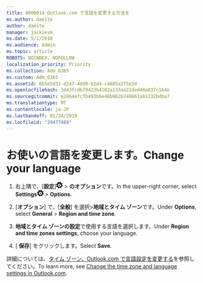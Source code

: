 ```yaml
---
title: 8000014 Outlook.com で言語を変更する方法を
ms.author: daeite
author: daeite
manager: jackiesm
ms.date: 5/1/2018
ms.audience: Admin
ms.topic: article
ROBOTS: NOINDEX, NOFOLLOW
localization_priority: Priority
ms.collection: Adm_O365
ms.custom: Adm_O365
ms.assetid: 6b5e5d32-d247-4dd9-b2d4-c4805a2f5e2d
ms.openlocfilehash: 3d43fcdb79423b4102a133aa22ded49a037c164e
ms.sourcegitcommit: e2864efcfb493b6e46b662b746661a61232bdba7
ms.translationtype: MT
ms.contentlocale: ja-JP
ms.lasthandoff: 01/24/2019
ms.locfileid: "29477489"
---
```

# <a name="change-your-language"></a><span data-ttu-id="2185d-102">お使いの言語を変更します。</span><span class="sxs-lookup"><span data-stu-id="2185d-102">Change your language</span></span>

1. <span data-ttu-id="2185d-103">右上隅で、[**設定**]![の設定](media/f4b2e798-fff1-4a14-931f-5677a4543b58.png) \> **のオプション**です。</span><span class="sxs-lookup"><span data-stu-id="2185d-103">In the upper-right corner, select **Settings**![Settings](media/f4b2e798-fff1-4a14-931f-5677a4543b58.png) \> **Options**.</span></span>
    
2. <span data-ttu-id="2185d-104">[**オプション**] で、[**全般**] を選択\>**地域とタイム ゾーン**です。</span><span class="sxs-lookup"><span data-stu-id="2185d-104">Under **Options**, select **General** \> **Region and time zone**.</span></span>
    
3. <span data-ttu-id="2185d-105">**地域とタイム ゾーンの設定**で使用する言語を選択します。</span><span class="sxs-lookup"><span data-stu-id="2185d-105">Under **Region and time zones settings**, choose your language.</span></span>
    
4. <span data-ttu-id="2185d-106">[ **保存**] をクリックします。</span><span class="sxs-lookup"><span data-stu-id="2185d-106">Select **Save**.</span></span>
    
<span data-ttu-id="2185d-107">詳細については、[タイム ゾーン、Outlook.com で言語設定を変更する](https://go.microsoft.com/fwlink/p/?linkid=873132)を参照してください。</span><span class="sxs-lookup"><span data-stu-id="2185d-107">To learn more, see [Change the time zone and language settings in Outlook.com](https://go.microsoft.com/fwlink/p/?linkid=873132).</span></span>
  

